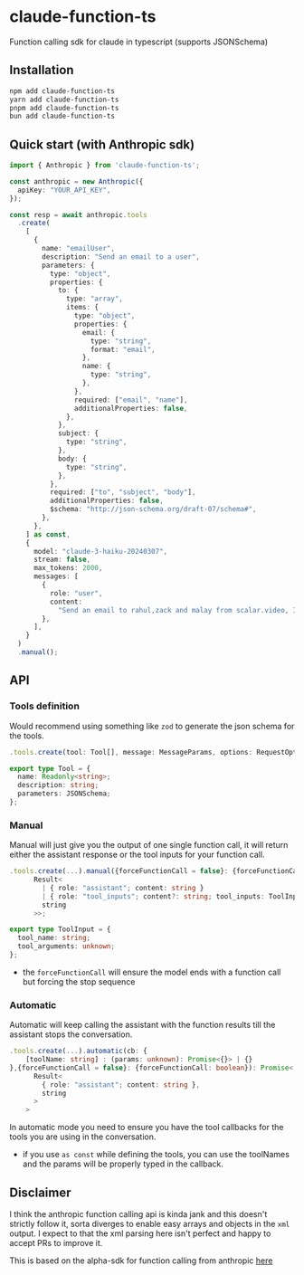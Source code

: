 # claude-function-ts

Function calling sdk for claude in typescript (supports JSONSchema)


## Installation

```bash
npm add claude-function-ts
yarn add claude-function-ts
pnpm add claude-function-ts
bun add claude-function-ts
```

## Quick start (with Anthropic sdk)

```ts
import { Anthropic } from 'claude-function-ts';

const anthropic = new Anthropic({
  apiKey: "YOUR_API_KEY",
});

const resp = await anthropic.tools
  .create(
    [
      {
        name: "emailUser",
        description: "Send an email to a user",
        parameters: {
          type: "object",
          properties: {
            to: {
              type: "array",
              items: {
                type: "object",
                properties: {
                  email: {
                    type: "string",
                    format: "email",
                  },
                  name: {
                    type: "string",
                  },
                },
                required: ["email", "name"],
                additionalProperties: false,
              },
            },
            subject: {
              type: "string",
            },
            body: {
              type: "string",
            },
          },
          required: ["to", "subject", "body"],
          additionalProperties: false,
          $schema: "http://json-schema.org/draft-07/schema#",
        },
      },
    ] as const,
    {
      model: "claude-3-haiku-20240307",
      stream: false,
      max_tokens: 2000,
      messages: [
        {
          role: "user",
          content:
            "Send an email to rahul,zack and malay from scalar.video, I want to talk to him about how they built their CRDTs for their video editor; I am reaching out cold",
        },
      ],
    }
  )
  .manual();
```

## API

### Tools definition

Would recommend using something like `zod` to generate the json schema for the tools.

```ts
.tools.create(tool: Tool[], message: MessageParams, options: RequestOptions)

export type Tool = {
  name: Readonly<string>;
  description: string;
  parameters: JSONSchema;
};
```

### Manual

Manual will just give you the output of one single function call, it will return either the assistant response or the tool inputs for your function call.

```ts
.tools.create(...).manual({forceFunctionCall = false}: {forceFunctionCall: boolean}): Promise<
      Result<
        | { role: "assistant"; content: string }
        | { role: "tool_inputs"; content?: string; tool_inputs: ToolInput[] },
        string
      >>;

export type ToolInput = {
  tool_name: string;
  tool_arguments: unknown;
};
```

- the `forceFunctionCall` will ensure the model ends with a function call but forcing the stop sequence

### Automatic

Automatic will keep calling the assistant with the function results till the assistant stops the conversation.

```ts
.tools.create(...).automatic(cb: {
    [toolName: string] : (params: unknown): Promise<{}> | {}
},{forceFunctionCall = false}: {forceFunctionCall: boolean}): Promise<
      Result<
        { role: "assistant"; content: string },
        string
      >
    >
```
In automatic mode you need to ensure you have the tool callbacks for the tools you are using in the conversation.

- if you use `as const` while defining the tools, you can use the toolNames and the params will be properly typed in the callback.


## Disclaimer
I think the anthropic function calling api is kinda jank and this doesn't strictly follow it, sorta diverges to enable easy arrays and objects in the `xml` output. I expect to that the xml parsing here isn't perfect and happy to accept PRs to improve it.

This is based on the alpha-sdk for function calling from anthropic [here](https://github.com/anthropics/anthropic-tools/)